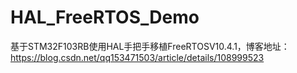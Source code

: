 # HAL_FreeRTOS_Demo
基于STM32F103RB使用HAL手把手移植FreeRTOSV10.4.1，博客地址：https://blog.csdn.net/qq153471503/article/details/108999523
